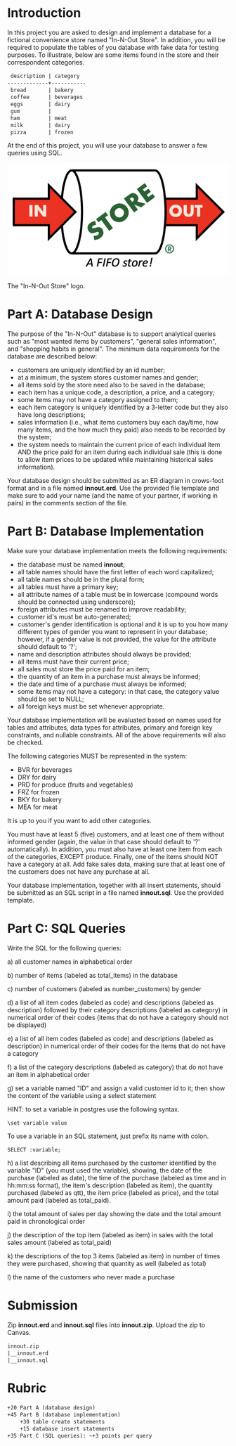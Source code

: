 # Introduction

In this project you are asked to design and implement a database for a fictional convenience store named "In-N-Out Store". In addition, you will be required to populate the tables of you database with fake data for testing purposes. To illustrate, below are some items found in the store and their correspondent categories. 

```
 description | category  
-------------+-----------
 bread       | bakery
 coffee      | beverages
 eggs        | dairy
 gum         | 
 ham         | meat
 milk        | dairy
 pizza       | frozen
```

At the end of this project, you will use your database to answer a few queries using SQL. 

![pic1.png](pics/pic1.png)

The "In-N-Out Store" logo.

# Part A: Database Design

The purpose of the "In-N-Out" database is to support analytical queries such as "most wanted items by customers", "general sales information", and "shopping habits in general". The minimum data requirements for the database are described below: 

* customers are uniquely identified by an id number; 
* at a minimum, the system stores customer names and gender; 
* all items sold by the store need also to be saved in the database; 
* each item has a unique code, a description, a price, and a category; 
* some items may not have a category assigned to them; 
* each item category is uniquely identified by a 3-letter code but they also have long descriptions;
* sales information (i.e., what items customers buy each day/time, how many items, and the how much they paid) also needs to be recorded by the system;
* the system needs to maintain the current price of each individual item AND the price paid for an item during each individual sale (this is done to allow item prices to be updated while maintaining historical sales information). 

Your database design should be submitted as an ER diagram in crows-foot format and in a file named **innout.erd**. Use the provided file template and make sure to add your name (and the name of your partner, if working in pairs) in the comments section of the file. 

# Part B: Database Implementation

Make sure your database implementation meets the following requirements: 

* the database must be named **innout**;
* all table names should have the first letter of each word capitalized; 
* all table names should be in the plural form;
* all tables must have a primary key; 
* all attribute names of a table must be in lowercase (compound words should be connected using underscore);
* foreign attributes must be renamed to improve readability;
* customer id's must be auto-generated;
* customer's gender identification is optional and it is up to you how many different types of gender you want to represent in your database; however, if a gender value is not provided, the value for the attribute should default to '?';
* name and description attributes should always be provided; 
* all items must have their current price; 
* all sales must store the price paid for an item;
* the quantity of an item in a purchase must always be informed;
* the date and time of a purchase must always be informed;
* some items may not have a category: in that case, the category value should be set to NULL;
* all foreign keys must be set whenever appropriate. 

Your database implementation will be evaluated based on names used for tables and attributes, data types for attributes, primary and foreign key constraints, and nullable constraints. All of the above requirements will also be checked. 

The following categories MUST be represented in the system: 

* BVR for beverages
* DRY for dairy
* PRD for produce (fruits and vegetables)
* FRZ for frozen
* BKY for bakery
* MEA for meat

It is up to you if you want to add other categories. 

You must have at least 5 (five) customers, and at least one of them without informed gender (again, the value in that case should default to '?' automatically). In addition, you must also have at least one item from each of the categories, EXCEPT produce. Finally, one of the items should NOT have a category at all. Add fake sales data, making sure that at least one of the customers does not have any purchase at all. 

Your database implementation, together with all insert statements, should be submitted as an SQL script in a file named **innout.sql**. Use the provided template. 

# Part C: SQL Queries

Write the SQL for the following queries: 

a) all customer names in alphabetical order

b) number of items (labeled as total_items) in the database 

c) number of customers (labeled as number_customers) by gender

d) a list of all item codes (labeled as code) and descriptions (labeled as description) followed by their category descriptions (labeled as category) in numerical order of their codes (items that do not have a category should not be displayed)

e) a list of all item codes (labeled as code) and descriptions (labeled as description) in numerical order of their codes for the items that do not have a category

f) a list of the category descriptions (labeled as category) that do not have an item in alphabetical order

g) set a variable named "ID" and assign a valid customer id to it; then show the content of the variable using a select statement

HINT: to set a variable in postgres use the following syntax. 

```
\set variable value
```

To use a variable in an SQL statement, just prefix its name with colon. 

```
SELECT :variable;
```

h) a list describing all items purchased by the customer identified by the variable "ID" (you must used the variable), showing, the date of the purchase (labeled as date), the time of the purchase (labeled as time and in hh:mm:ss format), the item's description (labeled as item), the quantity purchased (labeled as qtt), the item price (labeled as price), and the total amount paid (labeled as total_paid).

i) the total amount of sales per day showing the date and the total amount paid in chronological order

j) the description of the top item (labeled as item) in sales with the total sales amount (labeled as total_paid)

k) the descriptions of the top 3 items (labeled as item) in number of times they were purchased, showing that quantity as well (labeled as total)

l) the name of the customers who never made a purchase 

# Submission 

Zip **innout.erd** and **innout.sql** files into **innout.zip**. Upload the zip to Canvas. 

```
innout.zip
|__innout.erd
|__innout.sql 
```

# Rubric 

```
+20 Part A (database design)
+45 Part B (database implementation)
    +30 table create statements 
    +15 database insert statements
+35 Part C (SQL queries): ~+3 points per query
```